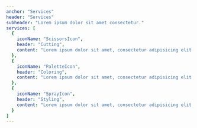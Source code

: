 ```yaml
---
anchor: "Services"
header: "Services"
subheader: "Lorem ipsum dolor sit amet consectetur."
services: [
  {
    iconName: "ScissorsIcon",
    header: "Cutting",
    content: "Lorem ipsum dolor sit amet, consectetur adipisicing elit. Minima maxime quam architecto quo inventore harum ex magni, dicta impedit."
  },
  {
    iconName: "PaletteIcon",
    header: "Coloring",
    content: "Lorem ipsum dolor sit amet, consectetur adipisicing elit. Minima maxime quam architecto quo inventore harum ex magni, dicta impedit."
  },
  {
    iconName: "SprayIcon",
    header: "Styling",
    content: "Lorem ipsum dolor sit amet, consectetur adipisicing elit. Minima maxime quam architecto quo inventore harum ex magni, dicta impedit."
  }
]
---
```

